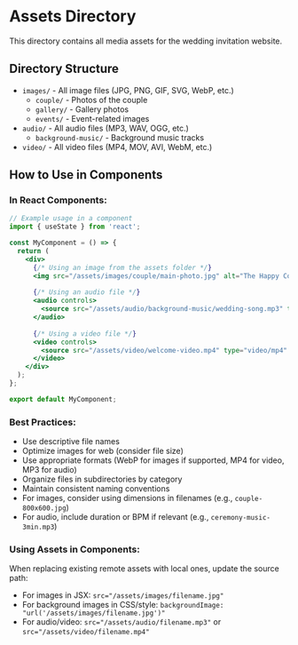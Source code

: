 # Assets Directory

This directory contains all media assets for the wedding invitation website.

## Directory Structure
- `images/` - All image files (JPG, PNG, GIF, SVG, WebP, etc.)
  - `couple/` - Photos of the couple
  - `gallery/` - Gallery photos
  - `events/` - Event-related images
- `audio/` - All audio files (MP3, WAV, OGG, etc.)
  - `background-music/` - Background music tracks
- `video/` - All video files (MP4, MOV, AVI, WebM, etc.)

## How to Use in Components

### In React Components:
```jsx
// Example usage in a component
import { useState } from 'react';

const MyComponent = () => {
  return (
    <div>
      {/* Using an image from the assets folder */}
      <img src="/assets/images/couple/main-photo.jpg" alt="The Happy Couple" />
      
      {/* Using an audio file */}
      <audio controls>
        <source src="/assets/audio/background-music/wedding-song.mp3" type="audio/mpeg" />
      </audio>
      
      {/* Using a video file */}
      <video controls>
        <source src="/assets/video/welcome-video.mp4" type="video/mp4" />
      </video>
    </div>
  );
};

export default MyComponent;
```

### Best Practices:
- Use descriptive file names
- Optimize images for web (consider file size)
- Use appropriate formats (WebP for images if supported, MP4 for video, MP3 for audio)
- Organize files in subdirectories by category
- Maintain consistent naming conventions
- For images, consider using dimensions in filenames (e.g., `couple-800x600.jpg`)
- For audio, include duration or BPM if relevant (e.g., `ceremony-music-3min.mp3`)

### Using Assets in Components:
When replacing existing remote assets with local ones, update the source path:
- For images in JSX: `src="/assets/images/filename.jpg"`
- For background images in CSS/style: `backgroundImage: "url('/assets/images/filename.jpg')"`
- For audio/video: `src="/assets/audio/filename.mp3"` or `src="/assets/video/filename.mp4"`